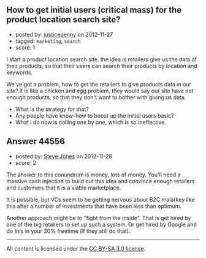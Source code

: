 ## How to get initial users (critical mass) for the product location search site?

- posted by: [justicepenny](https://stackexchange.com/users/-1/21801-justicepenny) on 2012-11-27
- tagged: `marketing`, `search`
- score: 1

I start a product location search site. the idea is retailers give us the data of their products, so that their users can search their products by location and keywords.

   We've got a problem, how to get the retailers to give products data in our site? it is like  a chicken and egg problem, they would say our site have not enough products, so that they don't want to bother with giving us data.

- What is the strategy for that? 
- Any people have know-how to boost up the initial users basic?
- What i do now is calling one by one, which is so ineffective.



## Answer 44556

- posted by: [Steve Jones](https://stackexchange.com/users/-1/12985-steve-jones) on 2012-11-28
- score: 2

The answer to this conundrum is money, lots of money. You'll need a massive cash injection to build out this idea and convince enough retailers and customers that it is a viable marketplace.

It is possible, but VCs seem to be getting nervous about B2C malarkey like this after a number of investments that have been less than optimum.

Another approach might be to "fight from the inside". That is get hired by one of the big retailers to set up such a system. Or get hired by Google and do this in your 20% freetime (if they still do that).



---

All content is licensed under the [CC BY-SA 3.0 license](https://creativecommons.org/licenses/by-sa/3.0/).
